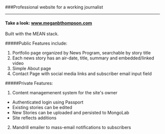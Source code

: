 ###Professional website for a working journalist
<hr>

#### Take a look: www.meganbthompson.com

Built with the MEAN stack. 

#####Public Features include:

1. Portfolio page organized by News Program, searchable by story title
2. Each news story has an air-date, title, summary and embedded/linked video
3. Simple About page
4. Contact Page with social media links and subscriber email input field<br>

#####Private Features: 
1. Content managemenent system for the site's owner
  + Authenticated login using Passport 
  + Existing stories can be edited 
  + New Stories can be uploaded and persisted to MongoLab 
  + Site reflects additions 
2. Mandrill emailer to mass-email notifications to subscribers
